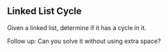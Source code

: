 

Linked List Cycle 
---


Given a linked list, determine if it has a cycle in it.



Follow up:
Can you solve it without using extra space?


